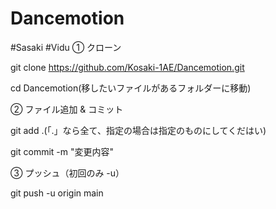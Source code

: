 # Dancemotion
#Sasaki #Vidu
① クローン

git clone https://github.com/Kosaki-1AE/Dancemotion.git

cd Dancemotion(移したいファイルがあるフォルダーに移動)

② ファイル追加 & コミット

git add .(「.」なら全て、指定の場合は指定のものにしてくだはい)

git commit -m "変更内容"

③ プッシュ（初回のみ -u）

git push -u origin main
